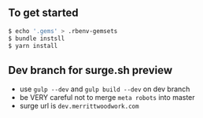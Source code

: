 ## To get started

```sh
$ echo '.gems' > .rbenv-gemsets
$ bundle instsll
$ yarn install
```
## Dev branch for surge.sh preview

- use `gulp --dev` and `gulp build --dev` on dev branch
- be VERY careful not to merge `meta robots` into master
- surge url is `dev.merrittwoodwork.com`

